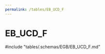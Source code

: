 ```yaml
---
permalink: /tables/EB_UCD_F
---
```

# EB_UCD_F

<!-- ATTENTION : Ne pas supprimer ou modifier la ligne ci-dessous -->
#include "tables/.schemas/EGB/EB_UCD_F.md"
<!-- ATTENTION : Ne pas supprimer ou modifier la ligne ci-dessus -->
